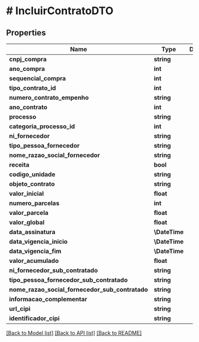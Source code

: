 # # IncluirContratoDTO

## Properties

Name | Type | Description | Notes
------------ | ------------- | ------------- | -------------
**cnpj_compra** | **string** |  |
**ano_compra** | **int** |  | [optional]
**sequencial_compra** | **int** |  |
**tipo_contrato_id** | **int** |  |
**numero_contrato_empenho** | **string** |  |
**ano_contrato** | **int** |  | [optional]
**processo** | **string** |  |
**categoria_processo_id** | **int** |  |
**ni_fornecedor** | **string** |  |
**tipo_pessoa_fornecedor** | **string** |  |
**nome_razao_social_fornecedor** | **string** |  |
**receita** | **bool** |  |
**codigo_unidade** | **string** |  |
**objeto_contrato** | **string** |  |
**valor_inicial** | **float** |  |
**numero_parcelas** | **int** |  |
**valor_parcela** | **float** |  |
**valor_global** | **float** |  |
**data_assinatura** | **\DateTime** |  |
**data_vigencia_inicio** | **\DateTime** |  |
**data_vigencia_fim** | **\DateTime** |  |
**valor_acumulado** | **float** |  | [optional]
**ni_fornecedor_sub_contratado** | **string** |  | [optional]
**tipo_pessoa_fornecedor_sub_contratado** | **string** |  | [optional]
**nome_razao_social_fornecedor_sub_contratado** | **string** |  | [optional]
**informacao_complementar** | **string** |  | [optional]
**url_cipi** | **string** |  | [optional]
**identificador_cipi** | **string** |  | [optional]

[[Back to Model list]](../../README.md#models) [[Back to API list]](../../README.md#endpoints) [[Back to README]](../../README.md)
